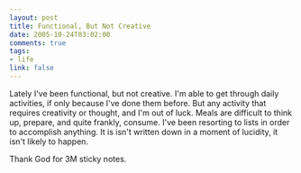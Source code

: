 ```yaml
--- 
layout: post
title: Functional, But Not Creative
date: 2005-10-24T03:02:00
comments: true
tags:
- life
link: false
---
```

Lately I've been functional, but not creative. I'm able to get through daily activities, if only because I've done them before. But any activity that requires creativity or thought, and I'm out of luck. Meals are difficult to think up, prepare, and quite frankly, consume. I've been resorting to lists in order to accomplish anything. It is isn't written down in a moment of lucidity, it isn't likely to happen.

Thank God for 3M sticky notes.
